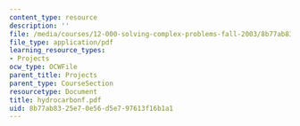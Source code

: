 ```yaml
---
content_type: resource
description: ''
file: /media/courses/12-000-solving-complex-problems-fall-2003/8b77ab8325e70e56d5e797613f16b1a1_hydrocarbonf.pdf
file_type: application/pdf
learning_resource_types:
- Projects
ocw_type: OCWFile
parent_title: Projects
parent_type: CourseSection
resourcetype: Document
title: hydrocarbonf.pdf
uid: 8b77ab83-25e7-0e56-d5e7-97613f16b1a1
---
```

